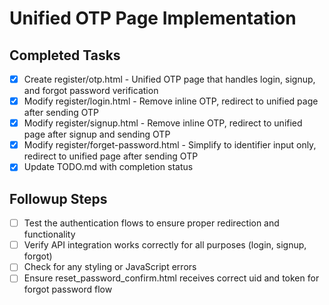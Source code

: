 # Unified OTP Page Implementation

## Completed Tasks
- [x] Create register/otp.html - Unified OTP page that handles login, signup, and forgot password verification
- [x] Modify register/login.html - Remove inline OTP, redirect to unified page after sending OTP
- [x] Modify register/signup.html - Remove inline OTP, redirect to unified page after signup and sending OTP
- [x] Modify register/forget-password.html - Simplify to identifier input only, redirect to unified page after sending OTP
- [x] Update TODO.md with completion status

## Followup Steps
- [ ] Test the authentication flows to ensure proper redirection and functionality
- [ ] Verify API integration works correctly for all purposes (login, signup, forgot)
- [ ] Check for any styling or JavaScript errors
- [ ] Ensure reset_password_confirm.html receives correct uid and token for forgot password flow
